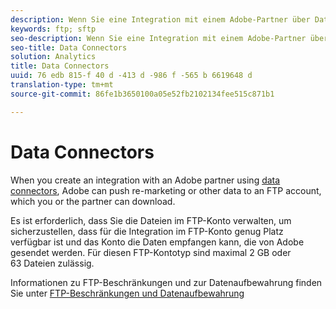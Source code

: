 ```yaml
---
description: Wenn Sie eine Integration mit einem Adobe-Partner über Data Connectors herstellen, kann Adobe Remarketing- oder andere Daten an das FTP-Konto senden, aus dem Sie oder Ihr Partner diese herunterladen können.
keywords: ftp; sftp
seo-description: Wenn Sie eine Integration mit einem Adobe-Partner über Data Connectors herstellen, kann Adobe Remarketing- oder andere Daten an das FTP-Konto senden, aus dem Sie oder Ihr Partner diese herunterladen können.
seo-title: Data Connectors
solution: Analytics
title: Data Connectors
uuid: 76 edb 815-f 40 d -413 d -986 f -565 b 6619648 d
translation-type: tm+mt
source-git-commit: 86fe1b3650100a05e52fb2102134fee515c871b1

---
```



# Data Connectors

When you create an integration with an Adobe partner using [data connectors](https://www.adobeexchange.com/experiencecloud.html), Adobe can push re-marketing or other data to an FTP account, which you or the partner can download.

Es ist erforderlich, dass Sie die Dateien im FTP-Konto verwalten, um sicherzustellen, dass für die Integration im FTP-Konto genug Platz verfügbar ist und das Konto die Daten empfangen kann, die von Adobe gesendet werden. Für diesen FTP-Kontotyp sind maximal 2 GB oder 63 Dateien zulässig.

Informationen zu FTP-Beschränkungen und zur Datenaufbewahrung finden Sie unter [FTP-Beschränkungen und Datenaufbewahrung](../../../export/ftp-and-sftp/ftp-limits.md#concept_8CAA1D8F27B3411AB902520AD6C9A70E)
